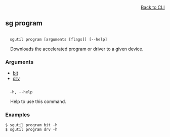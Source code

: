 <div id="readme" class="Box-body readme blob js-code-block-container">
<article class="markdown-body entry-content p-3 p-md-6" itemprop="text">
<p align="right">
<a href="https://github.com/fpgasystems/hacc/blob/main/CLI/README.md#cli">Back to CLI</a>
</p>

# sg program

<code>
  sgutil program [arguments [flags]] [--help]
</code>
<p>
  &nbsp; &nbsp; Downloads the accelerated program or driver to a given device.
</p>

### Arguments

* [bit](./sgutil-program-bit.md)
* [drv](./sgutil-program-drv.md)

<code>
  -h, --help
</code>
<p>
  &nbsp; &nbsp; Help to use this command.
</p>

### Examples
```
$ sgutil program bit -h
$ sgutil program drv -h
```
